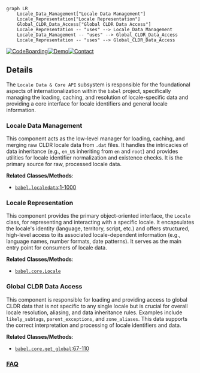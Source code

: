 ```mermaid
graph LR
    Locale_Data_Management["Locale Data Management"]
    Locale_Representation["Locale Representation"]
    Global_CLDR_Data_Access["Global CLDR Data Access"]
    Locale_Representation -- "uses" --> Locale_Data_Management
    Locale_Data_Management -- "uses" --> Global_CLDR_Data_Access
    Locale_Representation -- "uses" --> Global_CLDR_Data_Access
```

[![CodeBoarding](https://img.shields.io/badge/Generated%20by-CodeBoarding-9cf?style=flat-square)](https://github.com/CodeBoarding/CodeBoarding)[![Demo](https://img.shields.io/badge/Try%20our-Demo-blue?style=flat-square)](https://www.codeboarding.org/demo)[![Contact](https://img.shields.io/badge/Contact%20us%20-%20contact@codeboarding.org-lightgrey?style=flat-square)](mailto:contact@codeboarding.org)

## Details

The `Locale Data & Core API` subsystem is responsible for the foundational aspects of internationalization within the `babel` project, specifically managing the loading, caching, and resolution of locale-specific data and providing a core interface for locale identifiers and general locale information.

### Locale Data Management
This component acts as the low-level manager for loading, caching, and merging raw CLDR locale data from `.dat` files. It handles the intricacies of data inheritance (e.g., `en_US` inheriting from `en` and `root`) and provides utilities for locale identifier normalization and existence checks. It is the primary source for raw, processed locale data.


**Related Classes/Methods**:

- <a href="https://github.com/python-babel/babel/blob/master/babel/localedata.py#L1-L1000" target="_blank" rel="noopener noreferrer">`babel.localedata`:1-1000</a>


### Locale Representation
This component provides the primary object-oriented interface, the `Locale` class, for representing and interacting with a specific locale. It encapsulates the locale's identity (language, territory, script, etc.) and offers structured, high-level access to its associated locale-dependent information (e.g., language names, number formats, date patterns). It serves as the main entry point for consumers of locale data.


**Related Classes/Methods**:

- <a href="https://github.com/python-babel/babel/blob/master/babel/core.py" target="_blank" rel="noopener noreferrer">`babel.core.Locale`</a>


### Global CLDR Data Access
This component is responsible for loading and providing access to global CLDR data that is not specific to any single locale but is crucial for overall locale resolution, aliasing, and data inheritance rules. Examples include `likely_subtags`, `parent_exceptions`, and `zone_aliases`. This data supports the correct interpretation and processing of locale identifiers and data.


**Related Classes/Methods**:

- <a href="https://github.com/python-babel/babel/blob/master/babel/core.py#L67-L110" target="_blank" rel="noopener noreferrer">`babel.core.get_global`:67-110</a>




### [FAQ](https://github.com/CodeBoarding/GeneratedOnBoardings/tree/main?tab=readme-ov-file#faq)
